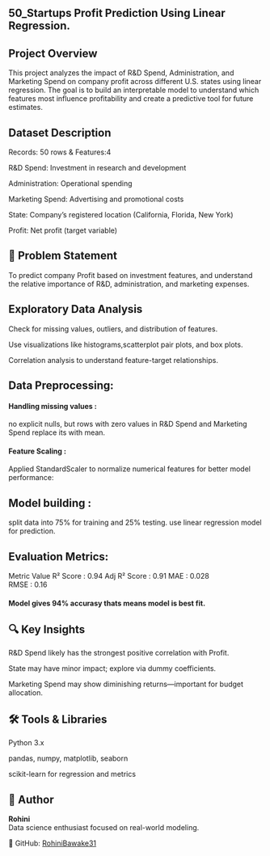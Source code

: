 
## 50_Startups Profit Prediction Using Linear Regression.

## Project Overview
This project analyzes the impact of R&D Spend, Administration, and Marketing Spend on company profit across different U.S. states using linear regression. The goal is to build an interpretable model to understand which features most influence profitability and create a predictive tool for future estimates.
## Dataset Description
Records: 50 rows & Features:4

R&D Spend: Investment in research and development

Administration: Operational spending

Marketing Spend: Advertising and promotional costs

State: Company’s registered location (California, Florida, New York)

Profit: Net profit (target variable)

## 🎯 Problem Statement
To predict company Profit based on investment features, and understand the relative importance of R&D, administration, and marketing expenses.

## Exploratory Data Analysis
Check for missing values, outliers, and distribution of features.

Use visualizations like histograms,scatterplot pair plots, and box plots.

Correlation analysis to understand feature-target relationships.

## Data Preprocessing:

#### Handling missing values :
  no explicit nulls, but rows with zero values in R&D Spend and Marketing Spend replace its with mean.

#### Feature Scaling :
 Applied StandardScaler to normalize numerical features for better model performance:

## Model building :
 split data into 75% for training and 25% testing. use linear regression model for prediction.

## Evaluation Metrics:

Metric	        Value
R² Score     :	0.94
Adj R² Score :  0.91
MAE         :	0.028	
RMSE	    :    0.16

#### Model gives 94% accurasy thats means model is best fit.

## 🔍 Key Insights
R&D Spend likely has the strongest positive correlation with Profit.

State may have minor impact; explore via dummy coefficients.

Marketing Spend may show diminishing returns—important for budget allocation.
## 🛠️ Tools & Libraries
Python 3.x

pandas, numpy, matplotlib, seaborn

scikit-learn for regression and metrics

## 🧠 Author
   **Rohini**  
Data science enthusiast focused on real-world modeling. 

📂 GitHub: [RohiniBawake31](https://github.com/RohiniBawake31)
